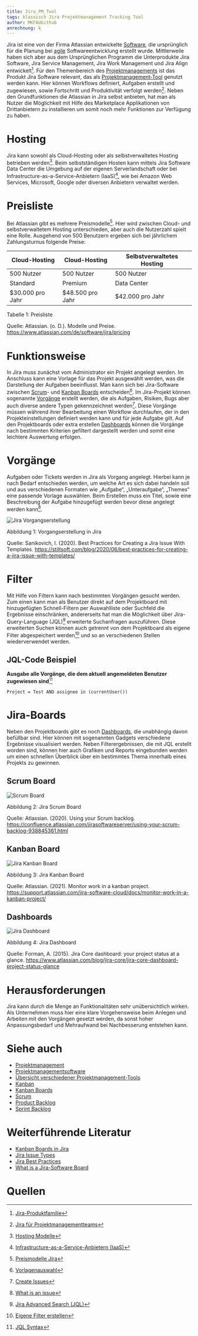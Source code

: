 ```yaml
---
title: Jira_PM_Tool
tags: klassisch Jira Projektmanagement Tracking Tool
author: MKFAUGithub
anrechnung: k
---
```



Jira ist eine von der Firma Atlassian entwickelte [Software](Projektmanagementsoftware.md), die ursprünglich für die Planung bei [agile](Agiles_Manifest.md) Softwareentwicklung erstellt wurde. Mittlerweile haben sich aber aus dem Ursprünglichen Programm die Unterprodukte Jira Software, Jira Service Management, Jira Work Management und Jira Align entwickelt[^1].
Für den Themenbereich des [Projektmanagements](Projektmanagement.md) ist das Produkt Jira Software relevant, das als [Projektmanagement-Tool](Uebersicht_PM_Tools.md) genutzt werden kann. Hier können Workflows definiert, Aufgaben erstellt und zugewiesen, sowie Fortschritt und Produktivität verfolgt werden[^2]. Neben den Grundfunktionen die Atlassian in Jira selbst anbieten, hat man als Nutzer die Möglichkeit mit Hilfe des Marketplace Applikationen von Drittanbietern zu installieren um somit noch mehr Funktionen zur Verfügung zu haben.

# Hosting
Jira kann sowohl als Cloud-Hosting oder als selbstverwaltetes Hosting betrieben werden[^3]. Beim selbstständigen Hosten kann mittels Jira Software Data Center die Umgebung auf der eigenen Serverlandschaft oder bei Infrastructure-as-a-Service-Anbietern (IaaS)[^4], wie bei Amazon Web Services, Microsoft, Google oder diversen Anbietern verwaltet werden. 

# Preisliste
Bei Atlassian gibt es mehrere Preismodelle[^5]. Hier wird zwischen Cloud- und selbstverwaltetem Hosting unterschieden, aber auch die Nutzerzahl spielt eine Rolle. Ausgehend von 500 Benutzern ergeben sich bei jährlichem Zahlungsturnus folgende Preise: 


| Cloud-Hosting | Cloud-Hosting | Selbstverwaltetes Hosting |
| ------------- | ------------- | -------------|
| 500 Nutzer | 500 Nutzer | 500 Nutzer |
| Standard  | Premium  | Data Center |
| $30.000 pro Jahr  | $48.500 pro Jahr  | $42.000 pro Jahr |

Tabelle 1: Preisliste

Quelle: Atlassian. (o. D.). Modelle und Preise. https://www.atlassian.com/de/software/jira/pricing

# Funktionsweise
In Jira muss zunächst vom Administrator ein Projekt angelegt werden. Im Anschluss kann eine Vorlage für das Projekt ausgewählt werden, was die Darstellung der Aufgaben beeinflusst. Man kann sich bei Jira-Software zwischen [Scrum](Jira_PM_Tool.md#scrum-board)- und [Kanban Boards](Jira_PM_Tool.md#kanban-board) entscheiden[^7]. Im Jira-Projekt können sogenannte [Vorgänge](Jira_PM_Tool.md#vorgänge) erstellt werden, die als Aufgaben, Risiken, Bugs aber auch diverse andere Typen gekennzeichnet werden[^8]. Diese Vorgänge müssen während ihrer Bearbeitung einen Workflow durchlaufen, der in den Projekteinstellungen definiert werden kann und für jede Aufgabe gilt. Auf den Projektboards oder extra erstellen [Dashboards](Jira_PM_Tool.md#dashboards) können die Vorgänge nach bestimmten Kriterien gefiltert dargestellt werden und somit eine leichtere Auswertung erfolgen.

# Vorgänge
Aufgaben oder Tickets werden in Jira als Vorgang angelegt. Hierbei kann je nach Bedarf entschieden werden, um welche Art es sich dabei handeln soll und aus verschiedenen Formaten wie „Aufgabe“, „Unteraufgabe“, „Themes“ eine passende Vorlage auswählen. Beim Erstellen muss ein Titel, sowie eine Beschreibung der Aufgabe hinzugefügt werden bevor diese angelegt werden kann[^9].

![Jira Vorgangserstellung](Jira_PM_Tool/Jira_Issue.png)

Abbildung 1: Vorgangserstellung in Jira

Quelle: Sanikovich, I. (2020). Best Practices for Creating a Jira Issue With Templates. https://stiltsoft.com/blog/2020/06/best-practices-for-creating-a-jira-issue-with-templates/

# Filter
Mit Hilfe von Filtern kann nach bestimmten Vorgängen gesucht werden. Zum einen kann man als Benutzer direkt auf dem Projektboard mit hinzugefügten Schnell-Filtern per Auswahlliste oder Suchfeld die Ergebnisse einschränken, andererseits hat man die Möglichkeit über Jira-Query-Language (JQL)[^10] erweiterte Suchanfragen auszuführen. Diese erweiterten Suchen können auch getrennt von dem Projektboard als eigene Filter abgespeichert werden[^11] und so an verschiedenen Stellen wiederverwendet werden.

## JQL-Code Beispiel
 
**Ausgabe alle Vorgänge, die dem aktuell angemeldeten Benutzer zugewiesen sind**[^12]

```
Project = Test AND assignee in (currentUser()) 
```

# Jira-Boards
Neben den Projektboards gibt es noch [Dashboards](Jira_PM_Tool.md#dashboards), die unabhängig davon befüllbar sind. Hier können mit sogenannten Gadgets verschiedene Ergebnisse visualisiert werden. Neben Filterergebnissen, die mit JQL erstellt worden sind, können hier auch Grafiken und Reports eingebunden werden um einen schnellen Überblick über ein bestimmtes Thema innerhalb eines Projekts zu gewinnen.

## Scrum Board
![Scrum Board](Jira_PM_Tool/scrum_backlog_full.png)

Abbildung 2: Jira Scrum Board

Quelle: Atlassian. (2020). Using your Scrum backlog. https://confluence.atlassian.com/jirasoftwareserver/using-your-scrum-backlog-938845361.html

## Kanban Board
![Jira Kanban Board](Jira_PM_Tool/screenshot_JSW_KanbanBoard.png)

Abbildung 3: Jira Kanban Board

Quelle: Atlassian. (2021). Monitor work in a kanban project. https://support.atlassian.com/jira-software-cloud/docs/monitor-work-in-a-kanban-project/

## Dashboards
![Jira Dashboard](Jira_PM_Tool/jira_dashboard.png)

Abbildung 4: Jira Dashboard

Quelle: Forman, A. (2015). Jira Core dashboard: your project status at a glance. https://www.atlassian.com/blog/jira-core/jira-core-dashboard-project-status-glance

# Herausforderungen
Jira kann durch die Menge an Funktionalitäten sehr unübersichtlich wirken. Als Unternehmen muss hier eine klare Vorgehensweise beim Anlegen und Arbeiten mit den Vorgängen gesetzt werden, da sonst hoher Anpassungsbedarf und Mehraufwand bei Nachbesserung entstehen kann. 

# Siehe auch

* [Projektmanagement](Projektmanagement.md)
* [Projektmanagementsoftware](Projektmanagementsoftware.md)
* [Übersicht verschiedener Projektmanagement-Tools](Uebersicht_PM_Tools.md)
* [Kanban](Kanban.md)
* [Kanban Boards](Kanban_Boards.md)
* [Scrum](SCRUM.md)
* [Product Backlog](Product_Backlog.md)
* [Sprint Backlog](Sprint_Backlog.md)

# Weiterführende Literatur

* [Kanban Boards in Jira](https://support.atlassian.com/jira-software-cloud/docs/monitor-work-in-a-kanban-project/)
* [Jira Issue Types](https://support.atlassian.com/jira-cloud-administration/docs/what-are-issue-types/)
* [Jira Best Practices](https://www.atlassian.com/de/software/jira/guides/getting-started/best-practices)
* [What is a Jira-Software Board](https://support.atlassian.com/jira-software-cloud/docs/what-is-a-jira-software-board/)

# Quellen

[^1]: [Jira-Produktfamilie](https://www.atlassian.com/de/software/jira/guides/getting-started/overview#about-the-jira-platform)
[^2]: [Jira für Projektmanagementteams](https://www.atlassian.com/de/software/jira/guides/use-cases/what-is-jira-used-for#jira-for-project-management-teams)
[^3]: [Hosting Modelle](https://www.atlassian.com/migration/assess/compare-cloud-data-center)
[^4]: [Infrastructure-as-a-Service-Anbietern (IaaS)](https://azure.microsoft.com/en-us/overview/what-is-iaas/)
[^5]: [Preismodelle Jira](https://www.atlassian.com/de/software/jira/pricing)
[^6]: [Create a Project](https://www.atlassian.com/de/software/jira/guides/getting-started/basics#step-1-create-a-project)
[^7]: [Vorlagenauswahl](https://www.atlassian.com/de/software/jira/guides/getting-started/basics#step-2-pick-a-template)
[^8]: [Create Issues](https://support.atlassian.com/jira-software-cloud/docs/create-an-issue-and-a-sub-task/)
[^9]: [What is an issue](https://support.atlassian.com/jira-software-cloud/docs/what-is-an-issue/)
[^10]: [Jira Advanced Search (JQL)](https://support.atlassian.com/jira-software-cloud/docs/save-your-search-as-a-filter/)
[^11]: [Eigene Filter erstellen](https://support.atlassian.com/jira-software-cloud/docs/save-your-search-as-a-filter/)
[^12]: [JQL Syntax](https://www.atlassian.com/software/jira/guides/expand-jira/jql#jql-syntax)
[^13]: [What is a Jira Dashboard](https://support.atlassian.com/jira-work-management/docs/what-is-a-jira-dashboard/)


 

